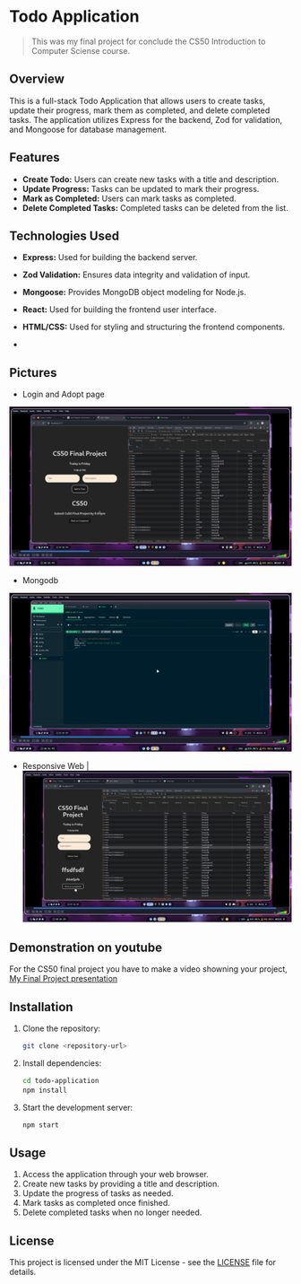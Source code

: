 # Todo Application
>This was my final project for conclude the CS50 Introduction to Computer Sciense course.

## Overview

This is a full-stack Todo Application that allows users to create tasks, update their progress, mark them as completed, and delete completed tasks. The application utilizes Express for the backend, Zod for validation, and Mongoose for database management.

## Features

- **Create Todo:** Users can create new tasks with a title and description.
- **Update Progress:** Tasks can be updated to mark their progress.
- **Mark as Completed:** Users can mark tasks as completed.
- **Delete Completed Tasks:** Completed tasks can be deleted from the list.

## Technologies Used

- **Express:** Used for building the backend server.
- **Zod Validation:** Ensures data integrity and validation of input.
- **Mongoose:** Provides MongoDB object modeling for Node.js.
- **React:** Used for building the frontend user interface.
- **HTML/CSS:** Used for styling and structuring the frontend components.

- 
 ## Pictures
- Login and Adopt page

<img src="forntend/src/assets/1.png" >  

- Mongodb

<img src="forntend/src/assets/2.png" >


- Responsive Web
| <img src="forntend/src/assets/4.png" > 

## Demonstration on youtube
For the CS50 final project you have to make a video showning your project,
[My Final Project presentation]()

## Installation

1. Clone the repository:

    ```bash
    git clone <repository-url>
    ```

2. Install dependencies:

    ```bash
    cd todo-application
    npm install
    ```

3. Start the development server:

    ```bash
    npm start
    ```

## Usage

1. Access the application through your web browser.
2. Create new tasks by providing a title and description.
3. Update the progress of tasks as needed.
4. Mark tasks as completed once finished.
5. Delete completed tasks when no longer needed.

## License

This project is licensed under the MIT License - see the [LICENSE](LICENSE) file for details.
